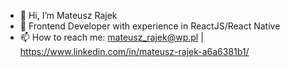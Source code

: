 - 👋 Hi, I’m Mateusz Rajek
- 👀 Frontend Developer with experience in ReactJS/React Native
- 📫 How to reach me: mateusz_rajek@wp.pl | https://www.linkedin.com/in/mateusz-rajek-a6a6381b1/

<!---
MateuszRajek/MateuszRajek is a ✨ special ✨ repository because its `README.md` (this file) appears on your GitHub profile.
You can click the Preview link to take a look at your changes.
--->
